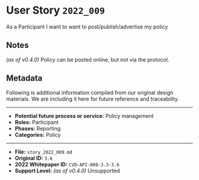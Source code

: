 
# User Story `2022_009` #

<!-- story-start -->As a Participant I want to want to post/publish/advertise my policy<!-- story-end -->

## Notes ##

*(as of v0.4.0)*
Policy can be posted online, but not via the protocol.


## Metadata ##

Following is additional information compiled from our original design materials.
We are including it here for future reference and traceability.

---

- **Potential future process or service:** Policy management
- **Roles:** Participant
- **Phases:** Reporting
- **Categories:** Policy

---

- **File:** `story_2022_009.md`
- **Original ID:** `3.6`
- **2022 Whitepaper ID:** `CVD-API-008-3.3-3.6`
- **Support Level:** *(as of v0.4.0)* Unsupported
